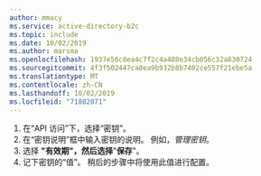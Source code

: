 ```yaml
---
author: mmacy
ms.service: active-directory-b2c
ms.topic: include
ms.date: 10/02/2019
ms.author: marsma
ms.openlocfilehash: 1937e56c8ea4c7f2c4a488e34cb056c32a830724
ms.sourcegitcommit: 4f3f502447ca8ea9b932b8b7402ce557f21ebe5a
ms.translationtype: MT
ms.contentlocale: zh-CN
ms.lasthandoff: 10/02/2019
ms.locfileid: "71802071"
---
```

1. 在“API 访问”下，选择“密钥”。
1. 在“密钥说明”框中输入密钥的说明。 例如，*管理密钥*。
1. 选择 **"有效期"，然后选择**"**保存**"。
1. 记下密钥的“值”。 稍后的步骤中将使用此值进行配置。